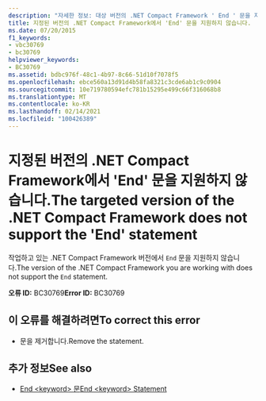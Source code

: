 ```yaml
---
description: "자세한 정보: 대상 버전의 .NET Compact Framework ' End ' 문을 지원 하지 않습니다."
title: 지정된 버전의 .NET Compact Framework에서 'End' 문을 지원하지 않습니다.
ms.date: 07/20/2015
f1_keywords:
- vbc30769
- bc30769
helpviewer_keywords:
- BC30769
ms.assetid: bdbc976f-48c1-4b97-8c66-51d10f7078f5
ms.openlocfilehash: ebce560a13d91d4b58fa8321c3cde6ab1c9c0904
ms.sourcegitcommit: 10e719780594efc781b15295e499c66f316068b8
ms.translationtype: MT
ms.contentlocale: ko-KR
ms.lasthandoff: 02/14/2021
ms.locfileid: "100426389"
---
```

# <a name="the-targeted-version-of-the-net-compact-framework-does-not-support-the-end-statement"></a><span data-ttu-id="e5802-103">지정된 버전의 .NET Compact Framework에서 'End' 문을 지원하지 않습니다.</span><span class="sxs-lookup"><span data-stu-id="e5802-103">The targeted version of the .NET Compact Framework does not support the 'End' statement</span></span>

<span data-ttu-id="e5802-104">작업하고 있는 .NET Compact Framework 버전에서 `End` 문을 지원하지 않습니다.</span><span class="sxs-lookup"><span data-stu-id="e5802-104">The version of the .NET Compact Framework you are working with does not support the `End` statement.</span></span>  
  
 <span data-ttu-id="e5802-105">**오류 ID:** BC30769</span><span class="sxs-lookup"><span data-stu-id="e5802-105">**Error ID:** BC30769</span></span>  
  
## <a name="to-correct-this-error"></a><span data-ttu-id="e5802-106">이 오류를 해결하려면</span><span class="sxs-lookup"><span data-stu-id="e5802-106">To correct this error</span></span>  
  
- <span data-ttu-id="e5802-107">문을 제거합니다.</span><span class="sxs-lookup"><span data-stu-id="e5802-107">Remove the statement.</span></span>  
  
## <a name="see-also"></a><span data-ttu-id="e5802-108">추가 정보</span><span class="sxs-lookup"><span data-stu-id="e5802-108">See also</span></span>

- [<span data-ttu-id="e5802-109">End \<keyword> 문</span><span class="sxs-lookup"><span data-stu-id="e5802-109">End \<keyword> Statement</span></span>](../language-reference/statements/end-keyword-statement.md)
